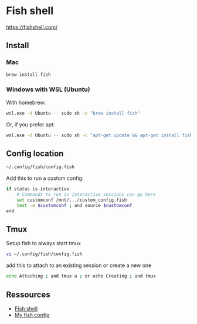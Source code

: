 # Fish shell

https://fishshell.com/

## Install 

### Mac

```sh
brew install fish
```

### Windows with WSL (Ubuntu)

With homebrew:

```sh
wsl.exe -d Ubuntu -- sudo sh -c "brew install fish"
```

Or, if you prefer apt:

```sh
wsl.exe -d Ubuntu -- sudo sh -c "apt-get update && apt-get install fish"
```

## Config location

```sh
~/.config/fish/config.fish
```


Add this to run a custom config:
```sh
if status is-interactive
    # Commands to run in interactive sessions can go here
    set customconf /mnt/.../custom_config.fish
    test -e $customconf ; and source $customconf
end
```

## Tmux

Setup fish to always start tmux
  
```sh
vi ~/.config/fish/config.fish
```

add this to attach to an existing session or create a new one

```sh
echo Attaching ; and tmux a ; or echo Creating ; and tmux
```

## Ressources

- [Fish shell](https://fishshell.com/)
- [My fish config](../assets/fish/custom_config.fish)